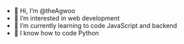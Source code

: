 - 👋 Hi, I’m @theAgwoo
- 👀 I’m interested in web development
- 🌱 I’m currently learning to code JavaScript and backend
- 🌳 I know how to code Python
